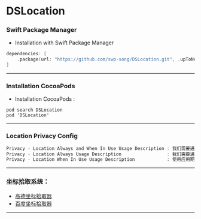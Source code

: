# DSLocation

### Swift Package Manager

* Installation with Swift Package Manager

```swift
dependencies: [
    .package(url: "https://github.com/swp-song/DSLocation.git", .upToNextMajor(from: "2.0.1"))
]
```

-----

 ### Installation CocoaPods 

 * Installation CocoaPods :

```ruyby
pod search DSLocation
pod 'DSLocation'
```

-----

### Location Privacy Config
```swift
Privacy - Location Always and When In Use Usage Description : 我们需要通过您的地理位置信息获取您周边的相关数据
Privacy - Location Always Usage Description                 : 我们需要通过您的地理位置信息获取您周边的相关数据
Privacy - Location When In Use Usage Description            : 使用应用期间
```

-----

### 坐标拾取系统：

* [高德坐标拾取器](%20https://lbs.amap.com/console/show/picker)
* [百度坐标拾取器](https://api.map.baidu.com/lbsapi/getpoint/index.html)

-----